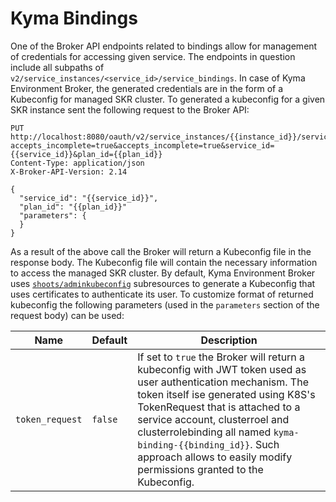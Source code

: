 # Kyma Bindings

One of the Broker API endpoints related to bindings allow for management of credentials for accessing given service. The endpoints in question include all subpaths of `v2/service_instances/<service_id>/service_bindings`. In case of Kyma Environment Broker, the generated credentials are in the form of a Kubeconfig for managed SKR cluster. To generated a kubeconfig for a given SKR instance sent the following request to the Broker API:

```
PUT http://localhost:8080/oauth/v2/service_instances/{{instance_id}}/service_bindings/{{binding_id}}?accepts_incomplete=true&accepts_incomplete=true&service_id={{service_id}}&plan_id={{plan_id}}
Content-Type: application/json
X-Broker-API-Version: 2.14

{
  "service_id": "{{service_id}}",
  "plan_id": "{{plan_id}}"
  "parameters": {
  }
}
```

As a result of the above call the Broker will return a Kubeconfig file in the response body. The Kubeconfig file will contain the necessary information to access the managed SKR cluster. By default, Kyma Environment Broker uses [`shoots/adminkubeconfig`](https://github.com/gardener/gardener/blob/master/docs/usage/shoot_access.md#shootsadminkubeconfig-subresource) subresources to generate a Kubeconfig that uses certificates to authenticate its user. To customize format of returned kubeconfig the following parameters (used in the `parameters` section of the request body) can be used:

| Name | Default | Description |
|---|---|---|
| `token_request` | `false` | If set to `true` the Broker will return a kubeconfig with JWT token used as user authentication mechanism. The token itself ise generated using K8S's TokenRequest that is attached to a service account, clusterroel and clusterrolebinding all named `kyma-binding-{{binding_id}}`. Such approach allows to easily modify permissions granted to the Kubeconfig. |